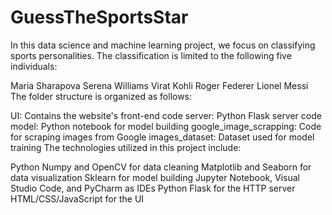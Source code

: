 # GuessTheSportsStar

In this data science and machine learning project, we focus on classifying sports personalities. The classification is limited to the following five individuals:

Maria Sharapova
Serena Williams
Virat Kohli
Roger Federer
Lionel Messi
The folder structure is organized as follows:

UI: Contains the website's front-end code
server: Python Flask server code
model: Python notebook for model building
google_image_scrapping: Code for scraping images from Google
images_dataset: Dataset used for model training
The technologies utilized in this project include:

Python
Numpy and OpenCV for data cleaning
Matplotlib and Seaborn for data visualization
Sklearn for model building
Jupyter Notebook, Visual Studio Code, and PyCharm as IDEs
Python Flask for the HTTP server
HTML/CSS/JavaScript for the UI
